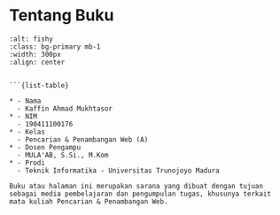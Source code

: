 # Tentang Buku


```{image} ../webmining/_static/Kaffin_401_A.jpeg
:alt: fishy
:class: bg-primary mb-1
:width: 300px
:align: center
```
```{admonition} Biodata Penulis

```{list-table}

* - Nama
  - Kaffin Ahmad Mukhtasor
* - NIM
  - 190411100176
* - Kelas
  - Pencarian & Penambangan Web (A)
* - Dosen Pengampu
  - MULA'AB, S.Si., M.Kom
* - Prodi
  - Teknik Informatika - Universitas Trunojoyo Madura
```



```{admonition} Informasi Mengenai Buku
Buku atau halaman ini merupakan sarana yang dibuat dengan tujuan sebagai media pembelajaran dan pengumpulan tugas, khusunya terkait mata kuliah Pencarian & Penambangan Web. 

```